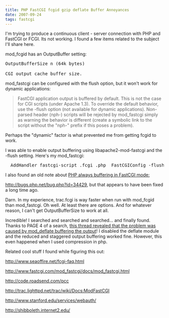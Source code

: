 ```yaml
---
title: PHP FastCGI fcgid gzip deflate Buffer Annoyances
date: 2007-09-24
tags: fastcgi
---
```

I'm trying to produce a continuous client - server connection with PHP and FastCGI or FCGI. Its not working. I found a few items related to the subject I'll share here.

mod_fcgid has an OutputBuffer setting:

<pre>
OutputBufferSize n (64k bytes)

CGI output cache buffer size.</pre>

mod_fastcgi can be configured with the flush option, but it won't work for dynamic applications:

<blockquote>

FastCGI application output is buffered by default. This is not the case for CGI scripts (under Apache 1.3). To override the default behavior, use the -flush option (not available for dynamic applications). Non-parsed header (nph-) scripts will be rejected by mod_fastcgi simply as warning the behavior is different (create a symbolic link to the script without the "nph-" prefix if this poses a problem).</blockquote>

Perhaps the "dynamic" factor is what prevented me from getting fcgid to work.

I was able to enable output buffering using libapache2-mod-fastcgi and the -flush setting. Here's my mod_fastcgi:

<pre><IfModule mod_fastcgi.c>  AddHandler fastcgi-script .fcgi .php  FastCGIConfig -flush  FastCgiIpcDir /var/lib/apache2/fastcgi</IfModule></pre>

I also found an old note about <a href="http://bugs.php.net/bug.php?id=34429">PHP always buffering in FastCGI mode:

http://bugs.php.net/bug.php?id=34429</a>, but that appears to have been fixed a long time ago.

Darn. In my experience, trac.fcgi is way faster when run with mod_fcgid than mod_fastcgi. Oh well. At least there are options. And for whatever reason, I can't get OutputBufferSize to work at all.

Incredible! I searched and searched and searched... and finally found. Thanks to PAGE 4 of a search, <a href="http://www.mail-archive.com/internals@lists.php.net/msg19643.html">this thread revealed that the problem was caused by mod_deflate buffering the output</a>!  I disabled the deflate module and the reduced and staggered output buffering worked fine. However, this even happened when I used compression in php.

Related cool stuff I found while figuring this out:

http://www.seaoffire.net/fcgi-faq.html

http://www.fastcgi.com/mod_fastcgi/docs/mod_fastcgi.html

http://code.roadsend.com/pcc

http://trac.lighttpd.net/trac/wiki/Docs:ModFastCGI

http://www.stanford.edu/services/webauth/

http://shibboleth.internet2.edu/

